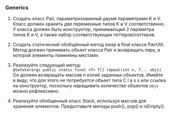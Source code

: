 ### Generics

1. Создать класс Pair, параметризованный двумя
параметрами K и V. Класс должен хранить две
переменные типов K и V соответственно. У
класса должен быть конструктор,
принимающий 2 параметра типов K и V, а
также набор соответствующих геттеров/сеттеров.

2. Создать статический обобщённый метод swap
в final классе PairUtil. Метод должен
принимать объект класса Pair и возвращать
пару, в которой элементы поменяны местами.

3. Реализуйте следующий метод:\
   `@SafeVarargs public static final <T> T[] repeat(int n, T... objs)`\
   Он должен возвращать массив n копий заданных объектов. Имейте в виду, что
   для этого не потребуется объект типа C l a s s или ссылка на конструктор,
   по­скольку наращивать количество объектов `objs` можно рефлексивно.

4. Реализуйте обобщенный класс Stack<E>, используя массив для хранения элементов.
    Предоставьте методы push(), рор() и isEmpty().